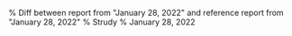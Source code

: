 % Diff between report from "January 28, 2022" and reference report from "January 28, 2022"
% Strudy
% January 28, 2022



